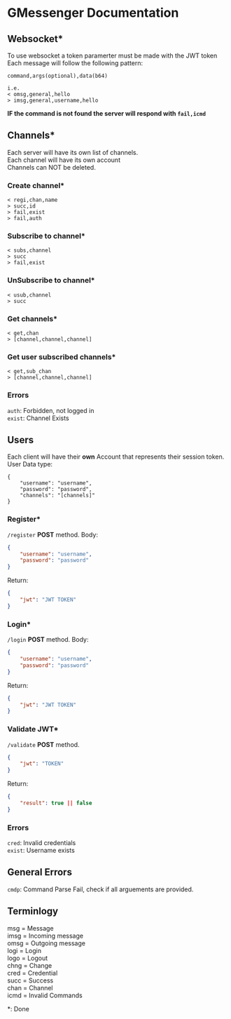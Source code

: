 # GMessenger Documentation

## Websocket*
To use websocket a token paramerter must be made with the JWT token  
Each message will follow the following pattern:  
```
command,args(optional),data(b64)

i.e.
< omsg,general,hello
> imsg,general,username,hello
```

**IF the command is not found the server will respond with `fail,icmd`**

## Channels*
Each server will have its own list of channels.  
Each channel will have its own account  
Channels can NOT be deleted.  

### Create channel*
```
< regi,chan,name
> succ,id
> fail,exist
> fail,auth
```

### Subscribe to channel*
```
< subs,channel
> succ
> fail,exist
```

### UnSubscribe to channel*
```
< usub,channel
> succ
```

### Get channels*
```
< get,chan
> [channel,channel,channel]
```

### Get user subscribed channels*
```
< get,sub_chan
> [channel,channel,channel]
```

### Errors
`auth`: Forbidden, not logged in  
`exist`: Channel Exists  

## Users
Each client will have their **own** Account that represents their session token.  
User Data type:  
```
{
    "username": "username",
    "password": "password",
    "channels": "[channels]"
}
```

### Register*
`/register` **POST** method.
Body:
```json
{
    "username": "username",
    "password": "password"
}
``` 

Return:
```json
{
    "jwt": "JWT TOKEN"
}
```

### Login*
`/login` **POST** method.
Body:
```json
{
    "username": "username",
    "password": "password"
}
``` 

Return:
```json
{
    "jwt": "JWT TOKEN"
}
```

### Validate JWT*
`/validate` **POST** method.
```json
{
    "jwt": "TOKEN"
}
```

Return:
```json
{
    "result": true || false
}
```

### Errors
`cred`: Invalid credentials  
`exist`: Username exists  

## General Errors
`cmdp`: Command Parse Fail, check if all arguements are provided.  

## Terminlogy
msg = Message  
imsg = Incoming message  
omsg = Outgoing message  
logi = Login  
logo = Logout  
chng = Change  
cred = Credential  
succ = Success  
chan = Channel  
icmd = Invalid Commands  
  
*: Done  
